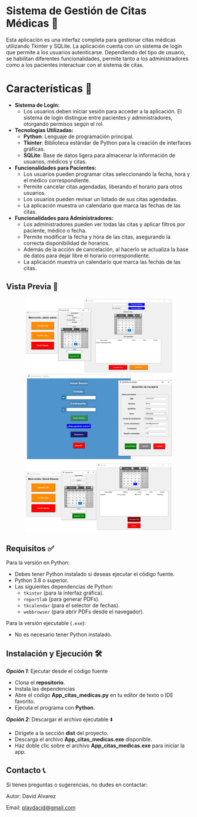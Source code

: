 # Sistema de Gestión de Citas Médicas 📝
Esta aplicación es una interfaz completa para gestionar citas médicas utilizando Tkinter y SQLite. La aplicación cuenta con un sistema de login que permite a los usuarios autenticarse. Dependiendo del tipo de usuario, se habilitan diferentes funcionalidades, permite tanto a los administradores como a los pacientes interactuar con el sistema de citas.


# Características 🔧 
- **Sistema de Login:**
  - Los usuarios deben iniciar sesión para acceder a la aplicación. El sistema de login distingue entre pacientes y administradores, otorgando permisos según el rol.
- **Tecnologías Utilizadas:**
  - **Python**: Lenguaje de programación principal.
  - **Tkinter**: Biblioteca estándar de Python para la creación de interfaces gráficas.
  - **SQLite**: Base de datos ligera para almacenar la información de usuarios, médicos y citas.
- **Funcionalidades para Pacientes:**
  - Los usuarios pueden programar citas seleccionando la fecha, hora y el médico correspondiente.
  - Permite cancelar citas agendadas, liberando el horario para otros usuarios.
  - Los usuarios pueden revisar un listado de sus citas agendadas.
  - La aplicación muestra un calendario que marca las fechas de las citas.
- **Funcionalidades para Administradores:**
  - Los administradores pueden ver todas las citas y aplicar filtros por paciente, médico o fecha.
  - Permite modificar la fecha y hora de las citas, asegurando la correcta disponibilidad de horarios.
  - Además de la acción de cancelación, al hacerlo se actualiza la base de datos para dejar libre el horario correspondiente.
  - La aplicación muestra un calendario que marca las fechas de las citas.

## Vista Previa 👀

<div align="center">
    <img src="view/cap01.PNG" width="400">
    <img src="view/cap02.PNG" width="400">
    <img src="view/cap03.PNG" width="400">
</div>

## Requisitos ✅

Para la versión en Python:
- Debes tener Python instalado si deseas ejecutar el código fuente.
- Python 3.8 o superior.
- Las siguientes dependencias de Python:
  - `tkinter` (para la interfaz gráfica).
  - `reportlab` (para generar PDFs).
  - `tkcalendar` (para el selector de fechas).
  - `webbrowser` (para abrir PDFs desde el navegador).

Para la versión ejecutable (`.exe`):
- No es necesario tener Python instalado.

## Instalación y Ejecución 🛠️

***Opción 1***: Ejecutar desde el código fuente
- Clona el **repositorio**.
- Instala las dependencias
- Abre el código **App_citas_medicas.py** en tu editor de texto o IDE favorito.
- Ejecuta el programa con **Python**.

***Opción 2***: Descargar el archivo ejecutable ⬇️
- Dirígete a la sección **dist** del proyecto.
- Descarga el archivo **App_citas_medicas.exe** disponible.
- Haz doble clic sobre el archivo **App_citas_medicas.exe** para iniciar la app.

## Contacto 📞
Si tienes preguntas o sugerencias, no dudes en contactar:

Autor: David Alvarez

Email: playdacid@gmail.com
